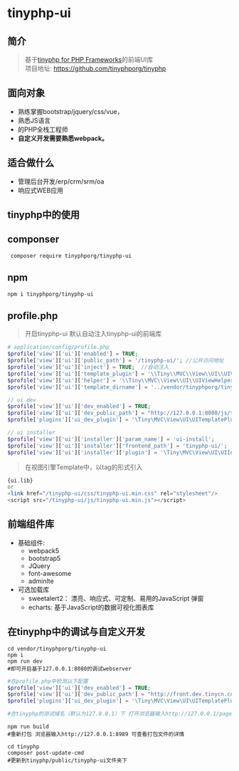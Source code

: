 tinyphp-ui
====

简介   
----

> 基于[tinyphp for PHP Frameworks](https://github.com/tinyphporg/tinyphp)的前端UI库  
> 项目地址: https://github.com/tinyphporg/tinyphp

面向对象
----
  + 熟练掌握bootstrap/jquery/css/vue，
  + 熟悉JS语言
  + 的PHP全栈工程师 
  + <b>自定义开发需要熟悉webpack。</b>
 
适合做什么
----
+ 管理后台开发/erp/crm/srm/oa
+ 响应式WEB应用

tinyphp中的使用
----
componser
----
```shell
 composer require tinyphporg/tinyphp-ui
```
npm
---
```shell
npm i tinyphporg/tinyphp-ui
```
profile.php
----
> 开启tinyphp-ui 默认自动注入tinyphp-ui的前端库   
```php
# application/config/profile.php
$profile['view']['ui']['enabled'] = TRUE;
$profile['view']['ui']['public_path'] = '/tinyphp-ui/'; //公共访问地址
$profile['view']['ui']['inject'] = TRUE;  //自动注入
$profile['view']['ui']['template_plugin'] = '\\Tiny\\MVC\\View\\UI\\UIViewTemplatePlugin';
$profile['view']['ui']['helper'] = '\\Tiny\\MVC\\View\\UI\\UIViewHelper';
$profile['view']['ui']['template_dirname'] = '../vendor/tinyphporg/tinyphp-ui/templates/';

// ui dev
$profile['view']['ui']['dev_enabled'] = TRUE;
$profile['view']['ui']['dev_public_path'] = "http://127.0.0.1:8080/js/tinyphp-ui.js";
$profile['plugins']['ui_dev_plugin'] = '\Tiny\MVC\View\UI\UITemplatePlugin'; //添加调试pages的插件

// ui installer
$profile['view']['ui']['installer']['param_name'] = 'ui-install';
$profile['view']['ui']['installer']['frontend_path'] = 'tinyphp-ui/';     //public目录下的相对安装路径
$profile['view']['ui']['installer']['plugin'] = '\Tiny\MVC\View\UI\UIInstaller';
```

> 在视图引擎Template中，以tag的形式引入
```php
{ui.lib}
or 
<link href="/tinyphp-ui/css/tinyphp-ui.min.css" rel="stylesheet"/>
<script src="/tinyphp-ui/js/tinyphp-ui.min.js"></script>
```

前端组件库
----
+ 基础组件:
  + webpack5   
  + bootstrap5   
  + JQuery   
  + font-awesome
  + adminlte
+ 可选加载库 
  + sweetalert2： 漂亮、响应式、可定制、易用的JavaScript 弹窗
  + echarts: 基于JavaScript的数据可视化图表库


在tinyphp中的调试与自定义开发
----

```shell
cd vendor/tinyphporg/tinyphp-ui
npm i 
npm run dev
#即可开启基于127.0.0.1:8080的调试webserver
```
```php
#在profile.php中检测以下配置
$profile['view']['ui']['dev_enabled'] = TRUE;
$profile['view']['ui']['dev_public_path'] = "http://front.dev.tinycn.com/js/tinyphp-ui.js";
$profile['plugins']['ui_dev_plugin'] = '\Tiny\MVC\View\UI\UITemplatePlugin'; //添加调试pages的插件

#在tinyphp的测试域名（默认为127.0.0.1）下 打开浏览器输入http://127.0.0.1/pages/index 测试
```
```shell
npm run build
#重新打包 浏览器输入http://127.0.0.1:8989 可查看打包文件的详情

cd tinyphp
composer post-update-cmd 
#更新到tinyphp/public/tinyphp-ui文件夹下
```

